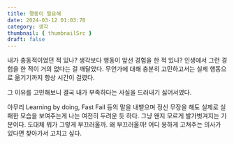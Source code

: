 ```yaml
---
title: 행동이 필요해
date: 2024-03-12 01:03:70
category: 생각
thumbnail: { thumbnailSrc }
draft: false
---
```


내가 충동적이었던 적 있나? 생각보다 행동이 앞선 경험을 한 적 있나? 인생에서 그런 경험을 한 적이 거의 없다는 걸 깨달았다. 무언가에 대해 충분히 고민하고서는 실제 행동으로 옮기기까지 항상 시간이 걸렸다.

그 이유를 고민해보니 결국 내가 부족하다는 사실을 드러내기 싫어서였다.

아무리 Learning by doing, Fast Fail 등의 말을 내뱉으며 정신 무장을 해도 실제로 실패한 모습을 보여주는게 나는 여전히 두려운 듯 하다. 그냥 왠지 모르게 발가벗겨지는 기분이다. 도대체 뭐가 그렇게 부끄러울까. 왜 부끄러울까! 어디 용하게 고쳐주는 의사가 있다면 찾아가서 고치고 싶다.
